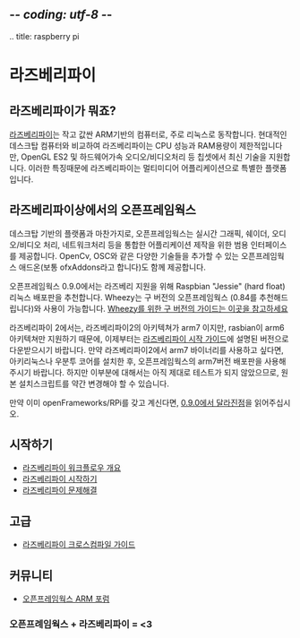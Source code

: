 ## -*- coding: utf-8 -*-
.. title: raspberry pi

라즈베리파이
============

## 라즈베리파이가 뭐죠?

[라즈베리파이](http://www.raspberrypi.org/)는 작고 값싼 ARM기반의 컴퓨터로, 주로 리눅스로 동작합니다. 현대적인 데스크탑 컴퓨터와 비교하여 라즈베리파이는 CPU 성능과 RAM용량이 제한적입니다만, OpenGL ES2 및 하드웨어가속 오디오/비디오처리 등 칩셋에서 최신 기술을 지원합니다. 이러한 특징때문에 라즈베리파이는 멀티미디어 어플리케이션으로 특별한 플랫폼입니다.

## 라즈베리파이상에서의 오픈프레임웍스
데스크탑 기반의 플랫폼과 마찬가지로, 오픈프레임웍스는 실시간 그래픽, 쉐이더, 오디오/비디오 처리, 네트워크처리 등을 통합한 어플리케이션 제작을 위한 범용 인터페이스를 제공합니다. OpenCv, OSC와 같은 다양한 기술들을 추가할 수 있는 오픈프레임웍스 애드온(보통 ofxAddons라고 합니다)도 함께 제공합니다.

오픈프레임웍스 0.9.0에서는 라즈베리 지원을 위해 Raspbian "Jessie" (hard float) 리눅스 배포판을 추천합니다. Wheezy는 구 버전의 오픈프레임웍스 (0.84를 추천해드립니다)와 사용이 가능합니다. [Wheezy를 위한 구 버전의 가이드는 이곳을 참고하세요](Raspberry-Pi-Wheezy-index.html)

라즈베리파이 2에서는, 라즈베리파이2의 아키텍쳐가 arm7 이지만, rasbian이 arm6 아키텍쳐만 지원하기 때문에, 이제부터는 [라즈베리파이 시작 가이드](Raspberry-Pi-Getting-Started.html)에 설명된 버전으로 다운받으시기 바랍니다. 만약 라즈베리파이2에서 arm7 바이너리를 사용하고 싶다면, 아키리눅스나 우분투 코어를 설치한 후, 오픈프레임웍스의 arm7버전 배포판을 사용해주시기 바랍니다. 하지만 이부분에 대해서는 아직 제대로 테스트가 되지 않았으므로, 원본 설치스크립트를 약간 변경해야 할 수 있습니다.

만약 이미 openFrameworks/RPi를 갖고 계신다면, [0.9.0에서 달라진점](Raspberry-Pi-8-9-Transition-Notes.html)을 읽어주십시오.

## 시작하기

* [라즈베리파이 워크플로우 개요](Raspberry-Pi-Workflow-Overview.html)
* [라즈베리파이 시작하기](Raspberry-Pi-Getting-Started.html)
* [라즈베리파이 문제해결](Raspberry-Pi-Troubleshooting.html)

## 고급

* [라즈베리파이 크로스컴파일 가이드](Raspberry-Pi-Cross-compiling-guide.html)

## 커뮤니티
* [오픈프레임웍스 ARM 포럼](http://forum.openframeworks.cc/c/arm)


### 오픈프례임웍스 + 라즈베리파이 = <3
